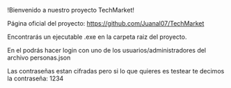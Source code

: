 !Bienvenido a nuestro proyecto TechMarket!

Página oficial del proyecto: https://github.com/Juanal07/TechMarket

Encontrarás un ejecutable .exe en la carpeta raiz del proyecto.

En el podrás hacer login con uno de los usuarios/administradores del archivo personas.json

Las contraseñas estan cifradas pero si lo que quieres es testear te decimos la contraseña: 1234
